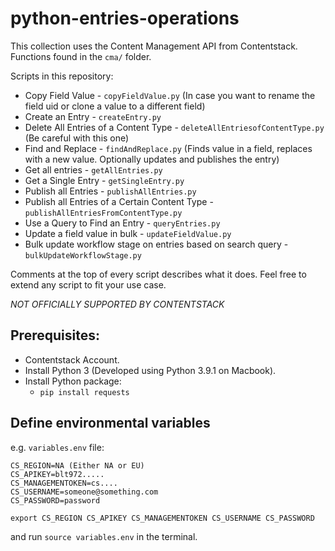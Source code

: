 # python-entries-operations

This collection uses the Content Management API from Contentstack. Functions found in the `cma/` folder.

Scripts in this repository:
* Copy Field Value - `copyFieldValue.py` (In case you want to rename the field uid or clone a value to a different field)
* Create an Entry - `createEntry.py`
* Delete All Entries of a Content Type - `deleteAllEntriesofContentType.py` (Be careful with this one)
* Find and Replace - `findAndReplace.py` (Finds value in a field, replaces with a new value. Optionally updates and publishes the entry)
* Get all entries - `getAllEntries.py`
* Get a Single Entry - `getSingleEntry.py`
* Publish all Entries - `publishAllEntries.py`
* Publish all Entries of a Certain Content Type - `publishAllEntriesFromContentType.py`
* Use a Query to Find an Entry - `queryEntries.py`
* Update a field value in bulk - `updateFieldValue.py`
* Bulk update workflow stage on entries based on search query - `bulkUpdateWorkflowStage.py`

Comments at the top of every script describes what it does. Feel free to extend any script to fit your use case.

*NOT OFFICIALLY SUPPORTED BY CONTENTSTACK*

## Prerequisites:
* Contentstack Account.
* Install Python 3 (Developed using Python 3.9.1 on Macbook).
* Install Python package:
  * `pip install requests`

## Define environmental variables
e.g. `variables.env` file:
```
CS_REGION=NA (Either NA or EU)
CS_APIKEY=blt972.....
CS_MANAGEMENTOKEN=cs....
CS_USERNAME=someone@something.com
CS_PASSWORD=password

export CS_REGION CS_APIKEY CS_MANAGEMENTOKEN CS_USERNAME CS_PASSWORD
```
and run `source variables.env` in the terminal.

